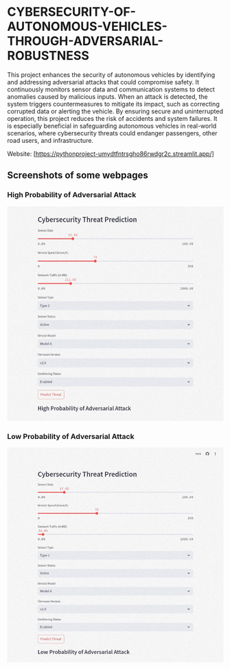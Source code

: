 # CYBERSECURITY-OF-AUTONOMOUS-VEHICLES-THROUGH-ADVERSARIAL-ROBUSTNESS
This project enhances the security of autonomous vehicles by identifying and addressing adversarial attacks that could compromise safety. It continuously monitors sensor data and communication systems to detect anomalies caused by malicious inputs. When an attack is detected, the system triggers countermeasures to mitigate its impact, such as correcting corrupted data or alerting the vehicle. By ensuring secure and uninterrupted operation, this project reduces the risk of accidents and system failures. It is especially beneficial in safeguarding autonomous vehicles in real-world scenarios, where cybersecurity threats could endanger passengers, other road users, and infrastructure.

Website: [https://pythonproject-umydtfntrsgho86rwdgr2c.streamlit.app/]
## Screenshots of some webpages
### High Probability of Adversarial Attack 
<img src="https://github.com/Pragati4566/CYBERSECURITY-OF-AUTONOMOUS-VEHICLES-THROUGH-ADVERSARIAL-ROBUSTNESS/blob/main/1732114524127.jpg?raw=true" alt="Image Description" width="1000" height="500"> 

### Low Probability of Adversarial Attack 
<img src="https://github.com/Pragati4566/CYBERSECURITY-OF-AUTONOMOUS-VEHICLES-THROUGH-ADVERSARIAL-ROBUSTNESS/blob/main/1732114533511.jpg?raw=true" alt="Image Description" width="1000" height="500"> 
